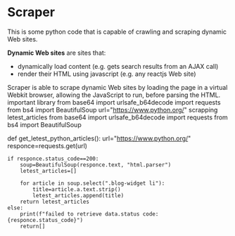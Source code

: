 # Scraper

This is some python code that is capable of crawling and scraping dynamic Web sites.

**Dynamic Web sites** are sites that:
 - dynamically load content (e.g. gets search results from an AJAX call)
 - render their HTML using javascript (e.g. any reactjs Web site)

Scraper is able to scrape dynamic Web sites by loading the page in a virtual Webkit browser, allowing the JavaScript to run, before parsing the HTML.
important library
from base64 import urlsafe_b64decode
import requests
from bs4 import BeautifulSoup
url="https://www.python.org/"
scrapping letest_articles
from base64 import urlsafe_b64decode
import requests
from bs4 import BeautifulSoup

def get_letest_python_articles():
    url="https://www.python.org/"
    responce=requests.get(url)

    if responce.status_code==200:
        soup=BeautifulSoup(responce.text, "html.parser")
        letest_articles=[]

        for article in soup.select(".blog-widget li"):
            title=article.a.text.strip()
            letest_articles.append(title)
        return letest_articles
    else:
        print(f"failed to retrieve data.status code:{responce.status_code}") 
        return[]
